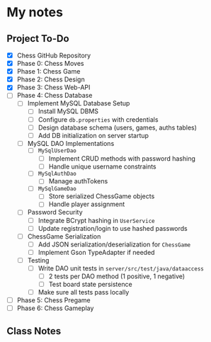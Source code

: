 # My notes

## Project To-Do
- [X] Chess GitHub Repository
- [X] Phase 0: Chess Moves
- [X] Phase 1: Chess Game
- [X] Phase 2: Chess Design
- [X] Phase 3: Chess Web-API
- [ ] Phase 4: Chess Database
    - [ ] Implement MySQL Database Setup
        - [ ] Install MySQL DBMS
        - [ ] Configure `db.properties` with credentials
        - [ ] Design database schema (users, games, auths tables)
        - [ ] Add DB initialization on server startup
    - [ ] MySQL DAO Implementations
        - [ ] `MySqlUserDao`
            - [ ] Implement CRUD methods with password hashing
            - [ ] Handle unique username constraints
        - [ ] `MySqlAuthDao`
            - [ ] Manage authTokens
        - [ ] `MySqlGameDao`
            - [ ] Store serialized ChessGame objects
            - [ ] Handle player assignment
    - [ ] Password Security
        - [ ] Integrate BCrypt hashing in `UserService`
        - [ ] Update registration/login to use hashed passwords
    - [ ] ChessGame Serialization
        - [ ] Add JSON serialization/deserialization for `ChessGame`
        - [ ] Implement Gson TypeAdapter if needed
    - [ ] Testing
        - [ ] Write DAO unit tests in `server/src/test/java/dataaccess`
            - [ ] 2 tests per DAO method (1 positive, 1 negative)
            - [ ] Test board state persistence
        - [ ] Make sure all tests pass locally

- [ ] Phase 5: Chess Pregame
- [ ] Phase 6: Chess Gameplay

## Class Notes